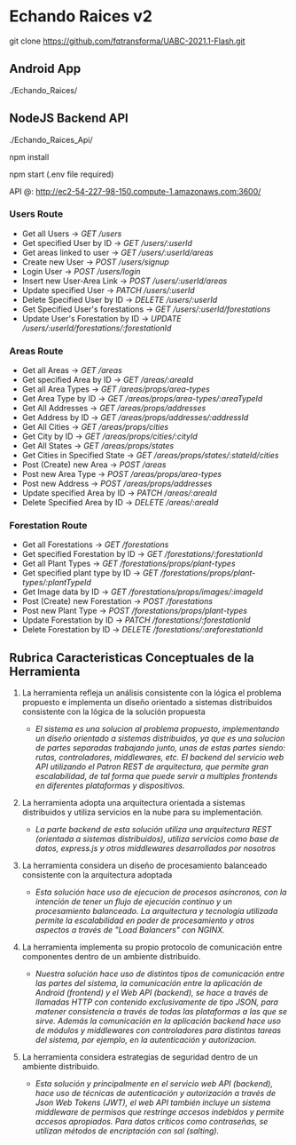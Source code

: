 # Echando Raices v2
git clone https://github.com/fqtransforma/UABC-2021.1-Flash.git

## Android App
./Echando_Raices/

## NodeJS Backend API
./Echando_Raices_Api/

npm install

npm start (.env file required)

API @: 
http://ec2-54-227-98-150.compute-1.amazonaws.com:3600/

### Users Route
* Get all Users                     ->  _GET /users_
* Get specified User by ID          ->  _GET /users/:userId_
* Get areas linked to user          -> _GET /users/:userId/areas_
* Create new User                   -> _POST /users/signup_
* Login User                        -> _POST /users/login_
* Insert new User-Area Link         -> _POST /users/:userId/areas_
* Update specified User             -> _PATCH /users/:userId_
* Delete Specified User by ID       -> _DELETE /users/:userId_
* Get Specified User's forestations -> _GET /users/:userId/forestations_
* Update User's Forestation by ID   -> _UPDATE /users/:userId/forestations/:forestationId_

### Areas Route
* Get all Areas                     -> _GET /areas_
* Get specified Area by ID          -> _GET /areas/:areaId_
* Get all Area Types                -> _GET /areas/props/area-types_
* Get Area Type by ID               -> _GET /areas/props/area-types/:areaTypeId_
* Get All Addresses                 -> _GET /areas/props/addresses_
* Get Address by ID                 -> _GET /areas/props/addresses/:addressId_
* Get All Cities                    -> _GET /areas/props/cities_
* Get City by ID                    -> _GET /areas/props/cities/:cityId_
* Get All States                    -> _GET /areas/props/states_
* Get Cities in Specified State     -> _GET /areas/props/states/:stateId/cities_
* Post (Create) new Area            -> _POST /areas_
* Post new Area Type                -> _POST /areas/props/area-types_
* Post new Address                  -> _POST /areas/props/addresses_
* Update specified Area by ID       -> _PATCH /areas/:areaId_
* Delete Specified Area by ID       -> _DELETE /areas/:areaId_

### Forestation Route
* Get all Forestations              ->  _GET /forestations_
* Get specified Forestation by ID   ->  _GET /forestations/:forestationId_
* Get all Plant Types               ->  _GET /forestations/props/plant-types_
* Get specified plant type by ID    -> _GET /forestations/props/plant-types/:plantTypeId_
* Get Image data by ID              -> _GET /forestations/props/images/:imageId_
* Post (Create) new Forestation     -> _POST /forestations_
* Post new Plant Type               -> _POST /forestations/props/plant-types_
* Update Forestation by ID          -> _PATCH /forestations/:forestationId_
* Delete Forestation by ID          -> _DELETE /forestations/:areforestationId_

## Rubrica Caracteristicas Conceptuales de la Herramienta
1. La herramienta refleja un análisis consistente con la lógica el problema propuesto e implementa un diseño orientado a sistemas distribuidos consistente con la lógica de la solución propuesta
    * _El sistema es una solucion al problema propuesto, implementando un diseño orientado a sistemas distribuidos, ya que es una solucion de partes separadas trabajando junto, unas de estas partes siendo: rutas, controladores, middlewares, etc. El backend del servicio web API utilizando el Patron REST de arquitectura, que permite gran escalabilidad, de tal forma que puede servir a multiples frontends en diferentes plataformas y dispositivos._

2. La herramienta adopta una arquitectura orientada a sistemas distribuidos y utiliza servicios en la nube para su implementación.
    * _La parte backend de esta solución utiliza una arquitectura REST (orientada a sistemas distribuidos), utiliza servicios como base de datos, express.js y otros middlewares desarrollados por nosotros_

3. La herramienta considera un diseño de procesamiento balanceado consistente con la arquitectura adoptada
    * _Esta solución hace uso de ejecucion de procesos asíncronos, con la intención de tener un flujo de ejecución contínuo y un procesamiento balanceado. La arquitectura y tecnología utilizada permite la escalabilidad en poder de procesamiento y otros aspectos a través de "Load Balancers" con NGINX._

4. La herramienta implementa su propio protocolo de comunicación entre componentes dentro de un ambiente distribuido.
    * _Nuestra solución hace uso de distintos tipos de comunicación entre las partes del sistema, la comunicación entre la aplicación de Android (frontend) y el Web API (backend), se hace a través de llamadas HTTP con contenido exclusivamente de tipo JSON, para matener consistencia a través de todas las plataformas a las que se sirve. Además la comunicación en la aplicación backend hace uso de módulos y middlewares con controladores para distintas tareas del sistema, por ejemplo, en la autenticación y autorizacion._

5. La herramienta considera estrategias de seguridad dentro de un ambiente distribuido.
    * _Esta solución y principalmente en el servicio web API (backend), hace uso de técnicas de autenticación y autorización a través de Json Web Tokens (JWT), el web API también incluye un sistema middleware de permisos que restringe accesos indebidos y permite accesos apropiados. Para datos críticos como contraseñas, se utilizan métodos de encriptación con sal (salting)._

